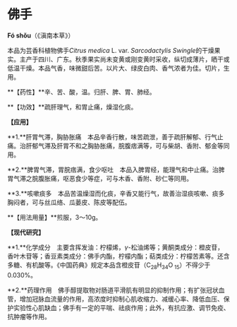 # 佛手

**Fó shǒu**（《滇南本草》）

本品为芸香科植物佛手*Citrus medica* L. var. *Sarcodactylis Swingle*的干燥果实。主产于四川、广东。秋季果实尚未变黄或刚变黄时采收，纵切成薄片，晒干或低温干燥。本品气香，味微甜后苦。以片大、绿皮白肉、香气浓者为佳。切片，生用。

**【药性】**辛、苦、酸，温。归肝、脾、胃、肺经。

**【功效】**疏肝理气，和胃止痛，燥湿化痰。

**【应用】**

**1.**肝胃气滞，胸胁胀痛　本品辛香行散，味苦疏泄，善于疏肝解郁、行气止痛。治肝郁气滞及肝胃不和之胸胁胀痛，脘腹痞满等，可与柴胡、香附、郁金等同用。

**2.**脾胃气滞，胃脘痞满，食少呕吐　本品入脾胃经，能理气和中止痛。治脾胃气滞之脘腹胀痛，呕恶食少等症，可与木香、香附、砂仁等同用。

**3.**咳嗽痰多　本品苦温燥湿而化痰，辛香又能行气，故善治湿痰咳嗽、痰多胸闷者，可与丝瓜络、瓜蒌皮、陈皮等配伍。

**【用法用量】**煎服，3～10g。

**【现代研究】**

**1.**化学成分　主要含挥发油：柠檬烯，*γ*-松油烯等；黄酮类成分：橙皮苷，香叶木苷等；香豆素类成分：佛手内酯，柠檬内酯；萜类成分：柠檬苦素等。还含多糖、有机酸等。《中国药典》规定本品含橙皮苷（C<sub>28</sub>H<sub>34</sub>O<sub> 15</sub>）不得少于0.030%。

**2.**药理作用　佛手醇提取物对肠道平滑肌有明显的抑制作用；有扩张冠状血管，增加冠脉血流量的作用，高浓度时抑制心肌收缩力、减缓心率、降低血压、保护实验性心肌缺血；佛手有一定的平喘、祛痰作用；此外，有抗应激、调节免疫、抗肿瘤等作用。